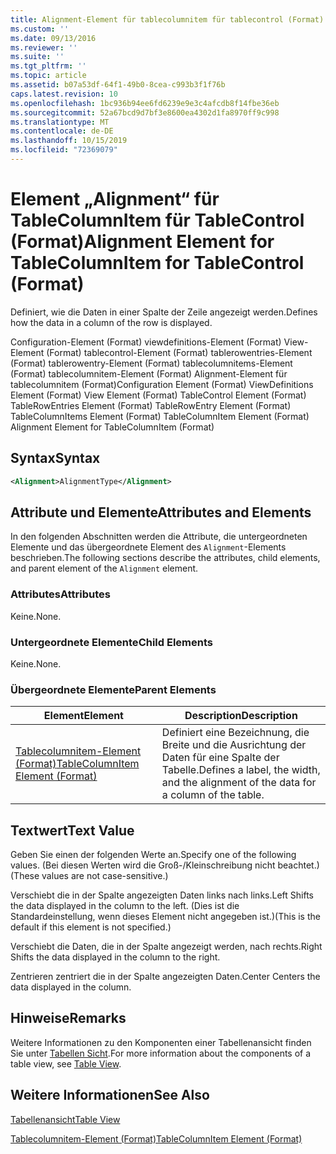 ```yaml
---
title: Alignment-Element für tablecolumnitem für tablecontrol (Format) | Microsoft-Dokumentation
ms.custom: ''
ms.date: 09/13/2016
ms.reviewer: ''
ms.suite: ''
ms.tgt_pltfrm: ''
ms.topic: article
ms.assetid: b07a53df-64f1-49b0-8cea-c993b3f1f76b
caps.latest.revision: 10
ms.openlocfilehash: 1bc936b94ee6fd6239e9e3c4afcdb8f14fbe36eb
ms.sourcegitcommit: 52a67bcd9d7bf3e8600ea4302d1fa8970ff9c998
ms.translationtype: MT
ms.contentlocale: de-DE
ms.lasthandoff: 10/15/2019
ms.locfileid: "72369079"
---
```

# <a name="alignment-element-for-tablecolumnitem-for-tablecontrol-format"></a><span data-ttu-id="884a6-102">Element „Alignment“ für TableColumnItem für TableControl (Format)</span><span class="sxs-lookup"><span data-stu-id="884a6-102">Alignment Element for TableColumnItem for TableControl (Format)</span></span>

<span data-ttu-id="884a6-103">Definiert, wie die Daten in einer Spalte der Zeile angezeigt werden.</span><span class="sxs-lookup"><span data-stu-id="884a6-103">Defines how the data in a column of the row is displayed.</span></span>

<span data-ttu-id="884a6-104">Configuration-Element (Format) viewdefinitions-Element (Format) View-Element (Format) tablecontrol-Element (Format) tablerowentries-Element (Format) tablerowentry-Element (Format) tablecolumnitems-Element (Format) tablecolumnitem-Element (Format) Alignment-Element für tablecolumnitem (Format)</span><span class="sxs-lookup"><span data-stu-id="884a6-104">Configuration Element (Format) ViewDefinitions Element (Format) View Element (Format) TableControl Element (Format) TableRowEntries Element (Format) TableRowEntry Element (Format) TableColumnItems Element (Format) TableColumnItem Element (Format) Alignment Element for TableColumnItem (Format)</span></span>

## <a name="syntax"></a><span data-ttu-id="884a6-105">Syntax</span><span class="sxs-lookup"><span data-stu-id="884a6-105">Syntax</span></span>

```xml
<Alignment>AlignmentType</Alignment>
```

## <a name="attributes-and-elements"></a><span data-ttu-id="884a6-106">Attribute und Elemente</span><span class="sxs-lookup"><span data-stu-id="884a6-106">Attributes and Elements</span></span>

<span data-ttu-id="884a6-107">In den folgenden Abschnitten werden die Attribute, die untergeordneten Elemente und das übergeordnete Element des `Alignment`-Elements beschrieben.</span><span class="sxs-lookup"><span data-stu-id="884a6-107">The following sections describe the attributes, child elements, and parent element of the `Alignment` element.</span></span>

### <a name="attributes"></a><span data-ttu-id="884a6-108">Attributes</span><span class="sxs-lookup"><span data-stu-id="884a6-108">Attributes</span></span>

<span data-ttu-id="884a6-109">Keine.</span><span class="sxs-lookup"><span data-stu-id="884a6-109">None.</span></span>

### <a name="child-elements"></a><span data-ttu-id="884a6-110">Untergeordnete Elemente</span><span class="sxs-lookup"><span data-stu-id="884a6-110">Child Elements</span></span>

<span data-ttu-id="884a6-111">Keine.</span><span class="sxs-lookup"><span data-stu-id="884a6-111">None.</span></span>

### <a name="parent-elements"></a><span data-ttu-id="884a6-112">Übergeordnete Elemente</span><span class="sxs-lookup"><span data-stu-id="884a6-112">Parent Elements</span></span>

|<span data-ttu-id="884a6-113">Element</span><span class="sxs-lookup"><span data-stu-id="884a6-113">Element</span></span>|<span data-ttu-id="884a6-114">Description</span><span class="sxs-lookup"><span data-stu-id="884a6-114">Description</span></span>|
|-------------|-----------------|
|[<span data-ttu-id="884a6-115">Tablecolumnitem-Element (Format)</span><span class="sxs-lookup"><span data-stu-id="884a6-115">TableColumnItem Element (Format)</span></span>](./tablecolumnitem-element-for-tablecolumnitems-for-tablecontrol-format.md)|<span data-ttu-id="884a6-116">Definiert eine Bezeichnung, die Breite und die Ausrichtung der Daten für eine Spalte der Tabelle.</span><span class="sxs-lookup"><span data-stu-id="884a6-116">Defines a label, the width, and the alignment of the data for a column of the table.</span></span>|

## <a name="text-value"></a><span data-ttu-id="884a6-117">Textwert</span><span class="sxs-lookup"><span data-stu-id="884a6-117">Text Value</span></span>

<span data-ttu-id="884a6-118">Geben Sie einen der folgenden Werte an.</span><span class="sxs-lookup"><span data-stu-id="884a6-118">Specify one of the following values.</span></span> <span data-ttu-id="884a6-119">(Bei diesen Werten wird die Groß-/Kleinschreibung nicht beachtet.)</span><span class="sxs-lookup"><span data-stu-id="884a6-119">(These values are not case-sensitive.)</span></span>

<span data-ttu-id="884a6-120">Verschiebt die in der Spalte angezeigten Daten links nach links.</span><span class="sxs-lookup"><span data-stu-id="884a6-120">Left Shifts the data displayed in the column to the left.</span></span> <span data-ttu-id="884a6-121">(Dies ist die Standardeinstellung, wenn dieses Element nicht angegeben ist.)</span><span class="sxs-lookup"><span data-stu-id="884a6-121">(This is the default if this element is not specified.)</span></span>

<span data-ttu-id="884a6-122">Verschiebt die Daten, die in der Spalte angezeigt werden, nach rechts.</span><span class="sxs-lookup"><span data-stu-id="884a6-122">Right Shifts the data displayed in the column to the right.</span></span>

<span data-ttu-id="884a6-123">Zentrieren zentriert die in der Spalte angezeigten Daten.</span><span class="sxs-lookup"><span data-stu-id="884a6-123">Center Centers the data displayed in the column.</span></span>

## <a name="remarks"></a><span data-ttu-id="884a6-124">Hinweise</span><span class="sxs-lookup"><span data-stu-id="884a6-124">Remarks</span></span>

<span data-ttu-id="884a6-125">Weitere Informationen zu den Komponenten einer Tabellenansicht finden Sie unter [Tabellen Sicht](./creating-a-table-view.md).</span><span class="sxs-lookup"><span data-stu-id="884a6-125">For more information about the components of a table view, see [Table View](./creating-a-table-view.md).</span></span>

## <a name="see-also"></a><span data-ttu-id="884a6-126">Weitere Informationen</span><span class="sxs-lookup"><span data-stu-id="884a6-126">See Also</span></span>

[<span data-ttu-id="884a6-127">Tabellenansicht</span><span class="sxs-lookup"><span data-stu-id="884a6-127">Table View</span></span>](./creating-a-table-view.md)

[<span data-ttu-id="884a6-128">Tablecolumnitem-Element (Format)</span><span class="sxs-lookup"><span data-stu-id="884a6-128">TableColumnItem Element (Format)</span></span>](./tablecolumnitem-element-for-tablecolumnitems-for-tablecontrol-format.md)
